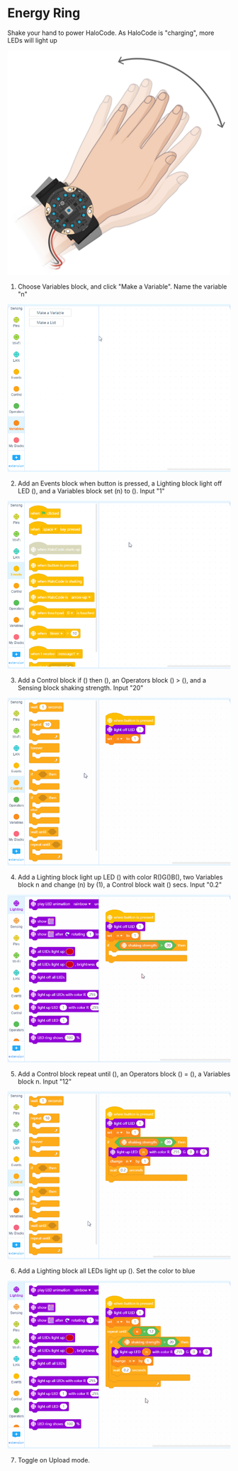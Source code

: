 # Energy Ring

Shake your hand to power HaloCode. As HaloCode is "charging", more LEDs will light up

![](../../../../.gitbook/assets/0%20%287%29.png)

1. Choose Variables block, and click "Make a Variable". Name the variable "n"

![](../../../../.gitbook/assets/1%20%2813%29.gif)

2. Add an Events block when button is pressed, a Lighting block light off LED \(\), and a Variables block set \(n\) to \(\). Input "1"

![](../../../../.gitbook/assets/2%20%2816%29.gif)

3. Add a Control block if \(\) then \(\), an Operators block \(\) &gt; \(\), and a Sensing block shaking strength. Input "20"

![](../../../../.gitbook/assets/3%20%281%29.gif)

4. Add a Lighting block light up LED \(\) with color R\(\)G\(\)B\(\), two Variables block n and change \(n\) by \(1\), a Control block wait \(\) secs. Input "0.2"

![](../../../../.gitbook/assets/4%20%283%29.gif)

5. Add a Control block repeat until \(\), an Operators block \(\) = \(\), a Variables block n. Input "12"

![](../../../../.gitbook/assets/5%20%287%29.gif)

6. Add a Lighting block all LEDs light up \(\). Set the color to blue

![](../../../../.gitbook/assets/6%20%283%29.gif)

7. Toggle on Upload mode.

